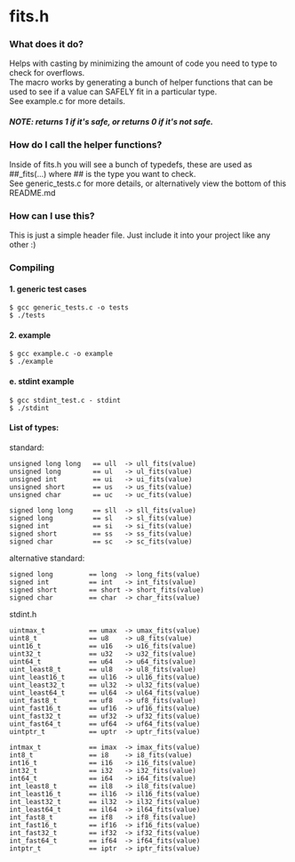 # fits.h
### What does it do?
Helps with casting by minimizing the amount of code you need to type to check for overflows. 
<br>The macro works by generating a bunch of helper functions that can be used to see if a value can SAFELY fit in a particular type. 
<br>See example.c for more details.
##### NOTE: returns 1 if it's safe, or returns 0 if it's not safe.
### How do I call the helper functions?
Inside of fits.h you will see a bunch of typedefs, these are used as ##_fits(...) where ## is the type you want to check.
<br>See generic_tests.c for more details, or alternatively view the bottom of this README.md
### How can I use this?
This is just a simple header file. Just include it into your project like any other :)
### Compiling
#### 1. generic test cases
```
$ gcc generic_tests.c -o tests
$ ./tests
```
#### 2. example
```
$ gcc example.c -o example
$ ./example
```
#### e. stdint example
```
$ gcc stdint_test.c - stdint
$ ./stdint
```
#### List of types:
standard:
```
unsigned long long   == ull  -> ull_fits(value)
unsigned long        == ul   -> ul_fits(value)  
unsigned int         == ui   -> ui_fits(value)
unsigned short       == us   -> us_fits(value)
unsigned char        == uc   -> uc_fits(value)

signed long long     == sll  -> sll_fits(value)
signed long          == sl   -> sl_fits(value)
signed int           == si   -> si_fits(value)
signed short         == ss   -> ss_fits(value)
signed char          == sc   -> sc_fits(value)
```
alternative standard:
```
signed long         == long  -> long_fits(value)
signed int          == int   -> int_fits(value)
signed short        == short -> short_fits(value)
signed char         == char  -> char_fits(value)
```
stdint.h
```
uintmax_t           == umax  -> umax_fits(value)
uint8_t             == u8    -> u8_fits(value)
uint16_t            == u16   -> u16_fits(value)
uint32_t            == u32   -> u32_fits(value)
uint64_t            == u64   -> u64_fits(value)
uint_least8_t       == ul8   -> ul8_fits(value)
uint_least16_t      == ul16  -> ul16_fits(value)
uint_least32_t      == ul32  -> ul32_fits(value)
uint_least64_t      == ul64  -> ul64_fits(value)
uint_fast8_t        == uf8   -> uf8_fits(value)
uint_fast16_t       == uf16  -> uf16_fits(value)
uint_fast32_t       == uf32  -> uf32_fits(value)
uint_fast64_t       == uf64  -> uf64_fits(value)
uintptr_t           == uptr  -> uptr_fits(value)

intmax_t            == imax  -> imax_fits(value)
int8_t              == i8    -> i8_fits(value)
int16_t             == i16   -> i16_fits(value)
int32_t             == i32   -> i32_fits(value)
int64_t             == i64   -> i64_fits(value)
int_least8_t        == il8   -> il8_fits(value)
int_least16_t       == il16  -> il16_fits(value)
int_least32_t       == il32  -> il32_fits(value)
int_least64_t       == il64  -> il64_fits(value)
int_fast8_t         == if8   -> if8_fits(value)
int_fast16_t        == if16  -> if16_fits(value)
int_fast32_t        == if32  -> if32_fits(value)
int_fast64_t        == if64  -> if64_fits(value)
intptr_t            == iptr  -> iptr_fits(value)
```
